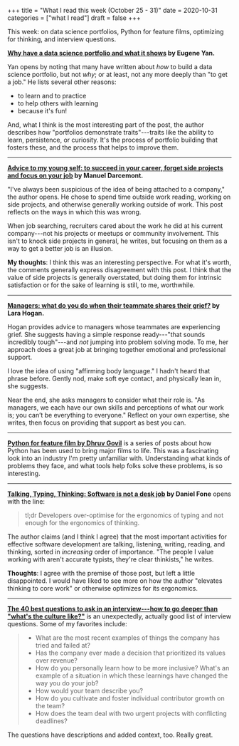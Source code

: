 +++
title = "What I read this week (October 25 - 31)"
date = 2020-10-31
categories = ["what I read"]
draft = false
+++

This week: on data science portfolios, Python for feature films, optimizing for thinking, and interview questions.

<!--more-->

**[Why have a data science portfolio and what it shows](https://eugeneyan.com/writing/data-science-portfolio-how-why-what/) by Eugene Yan.**

Yan opens by noting that many have written about *how* to build a data science portfolio, but not *why*; or at least, not any more deeply than "to get a job."
He lists several other reasons:

 * to learn and to practice
 * to help others with learning
 * because it's fun!

And, what I think is the most interesting part of the post, the author describes how "portfolios demonstrate traits"---traits like the ability to learn, persistence, or curiosity.
It's the process of portfolio building that fosters these, and the process that helps to improve them.

---

**[Advice to my young self: to succeed in your career, forget side projects and focus on your job](https://manuel.darcemont.fr/posts/focus-on-jour-job/) by Manuel Darcemont.**

"I've always been suspicious of the idea of being attached to a company," the author opens.
He chose to spend time outside work reading, working on side projects, and otherwise generally working outside of work.
This post reflects on the ways in which this was wrong.

When job searching, recruiters cared about the work he did at his current company---not his projects or meetups or community involvement.
This isn't to knock side projects in general, he writes, but focusing on them as a way to get a better job is an illusion.

**My thoughts**: I think this was an interesting perspective.
For what it's worth, the comments generally express disagreement with this post.
I think that the value of side projects is generally overstated, but doing them for intrinsic satisfaction or for the sake of learning is still, to me, worthwhile.

---

**[Managers: what do you do when their teammate shares their grief?](https://larahogan.me/blog/managers-when-teammate-shares-grief/) by Lara Hogan.**

Hogan provides advice to managers whose teammates are experiencing grief. 
She suggests having a simple response ready---"that sounds incredibly tough"---and *not* jumping into problem solving mode.
To me, her approach does a great job at bringing together emotional and professional support. 

I love the idea of using "affirming body language."
I hadn't heard that phrase before.
Gently nod, make soft eye contact, and physically lean in, she suggests. 

Near the end, she asks managers to consider what their role is. 
"As managers, we each have our own skills and perceptions of what our work is; you can’t be everything to everyone."
Reflect on your own expertise, she writes, then focus on providing that support as best you can.

---

**[Python for feature film by Dhruv Govil](https://www.gfx.dev/python-for-feature-film)** is a series of posts about how Python has been used to bring major films to life. 
This was a fascinating look into an industry I'm pretty unfamiliar with. 
Understanding what kinds of problems they face, and what tools help folks solve these problems, is so interesting.

---

**[Talking, Typing, Thinking: Software is not a desk job](https://daniel.fone.net.nz/blog/2020/10/21/talking-typing-thinking-software-is-not-a-desk-job/) by Daniel Fone** opens with the line:

> tl;dr Developers over-optimise for the ergonomics of typing and not enough for the ergonomics of thinking.

The author claims (and I think I agree) that the most important activities for effective software development are talking, listening, writing, reading, and thinking, sorted in *increasing* order of importance.
"The people I value working with aren't accurate typists, they're clear thinkists," he writes.

**Thoughts**: I agree with the premise of those post, but left a little disappointed.
I would have liked to see more on how the author "elevates thinking to core work" or otherwise optimizes for its ergonomics.

---

**[The 40 best questions to ask in an interview---how to go deeper than "what's the culture like?"](https://firstround.com/review/the-40-best-questions-to-ask-in-an-interview-how-to-go-deeper-than-whats-the-culture-like/)** is an unexpectedly, actually good list of interview questions.
Some of my favorites include:
 > * What are the most recent examples of things the company has tried and failed at?
 > * Has the company ever made a decision that prioritized its values over revenue?
 > * How do you personally learn how to be more inclusive? What's an example of a situation in which these learnings have changed the way you do your job?
 > * How would your team describe you?
 > * How do you cultivate and foster individual contributor growth on the team?
 > * How does the team deal with two urgent projects with conflicting deadlines?
 
The questions have descriptions and added context, too. Really great.

